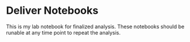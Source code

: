 # Deliver Notebooks

This is my lab notebook for finalized analysis. These notebooks should be
runable at any time point to repeat the analysis.
